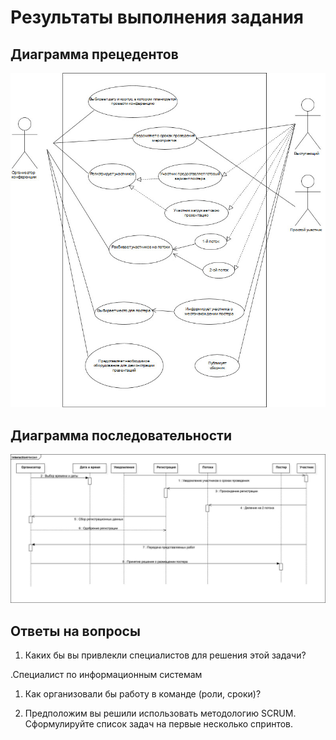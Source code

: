 # Результаты выполнения задания

## Диаграмма прецедентов

![UseCase-Herzen.jpg](img/UseCase-Herzen.jpg)

## Диаграмма последовательности

![Herzen.jpg](img/herzen_.1.jpg)

## Ответы на вопросы

1. Каких бы вы привлекли специалистов для решения этой задачи?

.Специалист по информационным системам

1. Как организовали бы работу в команде (роли, сроки)?

1. Предположим вы решили использовать методологию SCRUM. Сформулируйте список задач на первые несколько спринтов.

